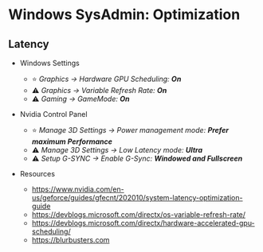 # Windows SysAdmin: Optimization

## Latency

- Windows Settings
  
  - ⭐ _Graphics → Hardware GPU Scheduling: **On**_
  - ⚠ _Graphics → Variable Refresh Rate:   **On**_
  - ⚠ _Gaming → GameMode:                  **On**_
- Nvidia Control Panel
  
  - ⭐ _Manage 3D Settings → Power management mode:  **Prefer maximum Performance**_
  - ⚠ _Manage 3D Settings → Low Latency mode:       **Ultra**_
  - ⚠ _Setup G-SYNC → Enable G-Sync:                **Windowed and Fullscreen**_
- Resources
  
  - <https://www.nvidia.com/en-us/geforce/guides/gfecnt/202010/system-latency-optimization-guide>
  - https://devblogs.microsoft.com/directx/os-variable-refresh-rate/
  - https://devblogs.microsoft.com/directx/hardware-accelerated-gpu-scheduling/
  - <https://blurbusters.com>
